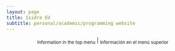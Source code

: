 ```yaml
---
layout: page
title: Isidro GV
subtitle: personal/academic/programming website
---
```


<center>

<sub>Information in the top menu</sub> | <sub>Información en el menú superior</sub>

</center>	